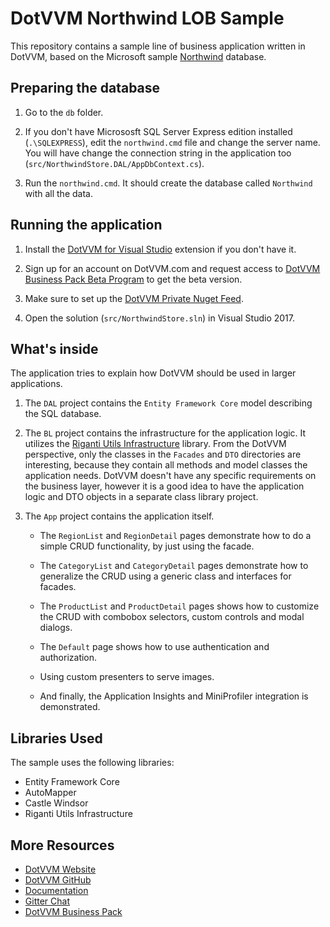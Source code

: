 # DotVVM Northwind LOB Sample

This repository contains a sample line of business application written in DotVVM, based on the Microsoft sample [Northwind](https://northwinddatabase.codeplex.com/) database. 

## Preparing the database

1. Go to the `db` folder. 

1. If you don't have Micrososft SQL Server Express edition installed (`.\SQLEXPRESS`), edit the `northwind.cmd` file and change the server name.
You will have change the connection string in the application too (`src/NorthwindStore.DAL/AppDbContext.cs`).

1. Run the `northwind.cmd`. It should create the database called `Northwind` with all the data.

## Running the application 

1. Install the [DotVVM for Visual Studio](https://marketplace.visualstudio.com/items?itemName=TomasHerceg.DotVVMforVisualStudio-17892) extension if you don't have it.

1. Sign up for an account on DotVVM.com and request access to [DotVVM Business Pack Beta Program](https://www.dotvvm.com/login) to get the beta version.

1. Make sure to set up the [DotVVM Private Nuget Feed](https://www.dotvvm.com/docs/tutorials/commercial-dotvvm-private-nuget-feed/latest).

1. Open the solution (`src/NorthwindStore.sln`) in Visual Studio 2017. 

## What's inside

The application tries to explain how DotVVM should be used in larger applications.

1. The `DAL` project contains the `Entity Framework Core` model describing the SQL database.

2. The `BL` project contains the infrastructure for the application logic. It utilizes the [Riganti Utils Infrastructure](https://github.com/riganti/infrastructure) library.
From the DotVVM perspective, only the classes in the `Facades` and `DTO` directories are interesting, because they contain all methods and model classes the application needs.
DotVVM doesn't have any specific requirements on the business layer, however it is a good idea to have the application logic and DTO objects in a separate class library project.

3. The `App` project contains the application itself.

	* The `RegionList` and `RegionDetail` pages demonstrate how to do a simple CRUD functionality, by just using the facade.
	
	* The `CategoryList` and `CategoryDetail` pages demonstrate how to generalize the CRUD using a generic class and interfaces for facades.
	
	* The `ProductList` and `ProductDetail` pages shows how to customize the CRUD with combobox selectors, custom controls and modal dialogs.
	
	* The `Default` page shows how to use authentication and authorization.
	
	* Using custom presenters to serve images.
	
	* And finally, the Application Insights and MiniProfiler integration is demonstrated.

## Libraries Used

The sample uses the following libraries:

* Entity Framework Core
* AutoMapper
* Castle Windsor
* Riganti Utils Infrastructure

## More Resources

* [DotVVM Website](https://www.dotvvm.com)
* [DotVVM GitHub](https://github.com/riganti/dotvvm)
* [Documentation](https://dotvvm.com/docs)
* [Gitter Chat](https://gitter.im/riganti/dotvvm)
* [DotVVM Business Pack](https://www.dotvvm.com/landing/business-pack)

